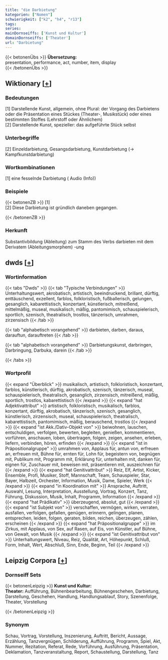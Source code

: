 ```yaml
---
title: "die Darbietung"
kategorien: ["Nomen"]
schwierigkeit: ["k2", "h4", "r13"]
tags:
series:
mainDornseiffs: ['Kunst und Kultur']
domainDornseiffs: ['Theater']
url: "Darbietung"
---
```


{{< betonenÜbs >}}
**Übersetzung:**  
presentation, performance, act, number, item, display  
{{< /betonenÜbs >}}

## Wiktionary [[+](https://de.wiktionary.org/wiki/Darbietung)]

### Bedeutungen
[1] Darstellende Kunst, allgemein, ohne Plural: der Vorgang des Darbietens oder die Präsentation eines Stückes (Theater-, Musikstück) oder eines bestimmten Stoffes (Lehrstoff oder Ähnlichem)  
[2] Darstellende Kunst, spezieller: das aufgeführte Stück selbst  

### Unterbegriffe
[2] Einzeldarbietung, Gesangsdarbietung, Kunstdarbietung (→ Kampfkunstdarbietung)  

### Wortkombinationen
[1] eine fesselnde Darbietung ( Audio (Info))  

### Beispiele
{{< betonenZB >}}
[1]  
[2] Diese Darbietung ist gründlich daneben gegangen.  

{{< /betonenZB >}}
### Herkunft
Substantivbildung (Ableitung) zum Stamm des Verbs darbieten mit dem Derivatem (Ableitungsmorphem) -ung  



## dwds [[+](https://www.dwds.de/wb/Darbietung)]

### Wortinformation
{{< tabs "Dwds" >}}
{{< tab "Typische Verbindungen" >}}
Unterhaltungswert, akrobatisch, artistisch, beeindruckend, brillant, dürftig, enttäuschend, exzellent, farblos, folkloristisch, fußballerisch, gelungen, gesanglich, kabarettistisch, konzertant, künstlerisch, mitreißend, mittelmäßig, museal, musikalisch, mäßig, pantomimisch, schauspielerisch, sportlich, szenisch, theatralisch, trostlos, tänzerisch, umrahmen, zirzensisch
{{< /tab >}}

{{< tab "alphabetisch vorangehend" >}}
darbieten, darben, daraus, darauftun, darauftreten
{{< /tab >}}

{{< tab "alphabetisch vorangehend" >}}
Darbietungskunst, darbringen, Darbringung, Darbuka, darein
{{< /tab >}}

{{< /tabs >}}

### Wortprofil
{{< expand "Überblick" >}} musikalisch, artistisch, folkloristisch, konzertant, farblos, künstlerisch, dürftig, akrobatisch, szenisch, tänzerisch, museal, schauspielerisch, theatralisch, gesanglich, zirzensisch, mitreißend, mäßig, sportlich, trostlos, kabarettistisch {{< /expand >}}
{{< expand "hat Adjektivattribut" >}} artistisch, folkloristisch, musikalisch, farblos, konzertant, dürftig, akrobatisch, tänzerisch, szenisch, gesanglich, künstlerisch, zirzensisch, museal, schauspielerisch, theatralisch, kabarettistisch, pantomimisch, mäßig, berauschend, trostlos {{< /expand >}}
{{< expand "ist Akk./Dativ-Objekt von" >}} beiwohnen, lauschen, entschuldigen, verfolgen, bewerten, begleiten, genießen, kommentieren, vorführen, anschauen, loben, übertragen, folgen, zeigen, ansehen, erleben, liefern, verbinden, hören, erfinden {{< /expand >}}
{{< expand "ist in Präpositionalgruppe" >}} umrahmen von, Applaus für, antun von, erfreuen an, erfreuen mit, Bühne für, ernten für, Lohn für, begeistern von, begnügen mit, Publikum mit, Programm mit, Erklärung für, unterhalten mit, danken für, eignen für, Zuschauer mit, beweisen mit, präsentieren mit, auszeichnen für {{< /expand >}}
{{< expand "hat Genitivattribut" >}} Reiz, Elf, Artist, Kicker, Ensemble, Profi, Musiker, Stoff, Mannschaft, Team, Schauspieler, Star, Bayer, Halbzeit, Orchester, Information, Musik, Dame, Spieler, Werk {{< /expand >}}
{{< expand "in Koordination mit" >}} Ansprache, Auftritt, Auswahl, Lesung, Interpretation, Ausstellung, Vortrag, Konzert, Tanz, Führung, Diskussion, Musik, Inhalt, Programm, Information {{< /expand >}}
{{< expand "hat Prädikativ" >}} überzeugend, absolut, gut {{< /expand >}}
{{< expand "ist Subjekt von" >}} verschaffen, vermögen, wirken, verraten, ausfallen, verfolgen, gefallen, genügen, erinnern, gelingen, planen, entsprechen, leiden, folgen, geraten, bilden, reichen, überzeugen, zählen, erscheinen {{< /expand >}}
{{< expand "hat Präpositionalgruppe" >}} im Zirkus, mit Applaus, von Sex, auf Rasen, auf Eis, von Künstler, auf Bühne, von Gewalt, von Musik {{< /expand >}}
{{< expand "ist Genitivattribut von" >}} Unterhaltungswert, Niveau, Reiz, Qualität, Art, Höhepunkt, Schluß, Form, Inhalt, Wert, Abschluß, Sinn, Ende, Beginn, Teil {{< /expand >}}

## Leipzig Corpora [[+](https://corpora.uni-leipzig.de/en/res?word=Darbietung&corpusId=deu_newscrawl-public_2018)]

### Dornseiff Sets
{{< betonenLeipzig >}}
**Kunst und Kultur:**  
**Theater:** Aufführung, Bühnenbearbeitung, Bühnengeschehen, Darbietung, Darstellung, Geschehen, Handlung, Handlungsablauf, Story, Szenenfolge, Theater, Vorstellung  

{{< /betonenLeipzig >}}

### Synonym
Schau, Vortrag, Vorstellung, Inszenierung, Auftritt, Bericht, Aussage, Erzählung, Tanzvergnügen, Schilderung, Aufführung, Programm, Spiel, Akt, Nummer, Rezitation, Referat, Rede, Vorführung, Ausführung, Präsentation, Deklamation, Tanzveranstaltung, Report, Schaustellung, Darstellung, Tanz

